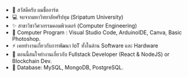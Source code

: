 - 👋 สวัสดีครับ ผมชื่ออาร์ต
- 💻 จบจากมหาวิทยาลัยศรีปทุม (Sripatum University)
- ✨ สาขาวิชาวิศวกรรมคอมพิวเตอร์ (Computer Engineering)
- 🌌 Computer Program : Visual Studio Code, ArduinoIDE, Canva, Basic Photoshop.
- ⚡ เคยทำงานเกี่ยวกับการพัฒนา IoT ทั้งในด้าน Software และ Hardware
- 🚩 ตอนนี้สนใจทำงานเกี่ยวกับ Fullstack Developer (React & NodeJS) or Blockchain Dev.
- 📑 Database: MySQL, MongoDB, PostgreSQL.

<!---
Apisit24/Apisit24 is a ✨ special ✨ repository because its `README.md` (this file) appears on your GitHub profile.
You can click the Preview link to take a look at your changes.
--->
